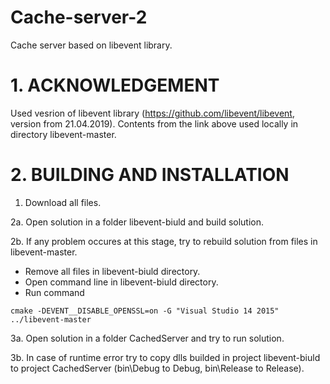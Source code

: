 # Cache-server-2
Cache server based on libevent library.

# 1. AСKNOWLEDGEMENT

Used vesrion of libevent library (https://github.com/libevent/libevent, version from 21.04.2019).
Contents from the link above used locally in directory libevent-master.

# 2. BUILDING AND INSTALLATION

1. Download all files.

2a. Open solution in a folder libevent-biuld and build solution.

2b. If any problem occures at this stage, try to rebuild solution from files in libevent-master.
- Remove all files in libevent-biuld directory.
- Open command line in libevent-biuld directory.
- Run command 
```
cmake -DEVENT__DISABLE_OPENSSL=on -G "Visual Studio 14 2015" ../libevent-master
```

3a. Open solution in a folder CachedServer and try to run solution.

3b. In case of runtime error try to copy dlls builded in project libevent-biuld to project CachedServer
(bin\Debug to Debug, bin\Release to Release).

